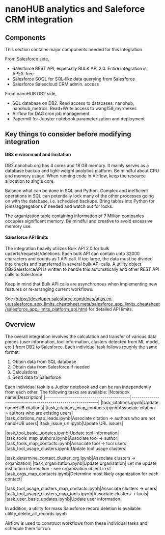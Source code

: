 # nanoHUB analytics and Saleforce CRM integration

## Components
This section contains major components needed for this integration

From Salesforce side,
- Salesforce REST API, especially BULK API 2.0. Entire integration is APEX-free
- Salesforce SOQL for SQL-like data querying from Salesforce
- Salesforce Salescloud CRM admin. access

From nanoHUB DB2 side,
- SQL database on DB2. Read access to databases: nanohub, nanohub_metrics. Read+Write access to wang159_myrmekes
- Airflow for DAG cron job management
- Papermill for Jupyter notebook parameterization and deployment

## Key things to consider before modifying integration
#### DB2 environment and limitation
DB2.nanohub.org has 4 cores and 18 GB memory. It mainly serves as a database backup and light-weight analytics platform. Be mindful about CPU and memory usage. When running code in Airflow, keep the resource allocation to single core.

Balance what can be done in SQL and Python. Complex and inefficient operations in SQL can potentially lock many of the other processes going on with the database, i.e. scheduled backups. Bring tables into Python for joins/aggregations if needed and watch out for locks.

The organization table containing information of 7 Million companies occupies significant memory. Be mindful and creative to avoid excessive memory use. 

#### Salesforce API limits
The integration heavily utilizes Bulk API 2.0 for bulk upserts/requests/deletions. Each bulk API can contain unto 32000 characters and counts as 1 API call. If too large, the data must be divided into chucks and transferred in several bulk API calls. A utility object DB2SalesforceAPI is written to handle this automatically and other REST API calls to Salesforce. 

Keep in mind that Bulk API calls are asynchronous when implementing new features or re-arranging current workflows.

See (https://developer.salesforce.com/docs/atlas.en-us.salesforce_app_limits_cheatsheet.meta/salesforce_app_limits_cheatsheet/salesforce_app_limits_platform_api.htm) for detailed API limits. 

## Overview

The overall integration involves the calculation and transfer of various data pieces (user information, tool information, clusters detected from ML model, etc.) from DB2 to Salesforce. Each individual task follows roughly the same format:

1. Obtain data from SQL database
2. Obtain data from Salesforce if needed
3. Calculations
4. Send data to Salesforce

Each individual task is a Jupiter notebook and can be run independently from each other. The following tasks are available:
|Notebook name|Description|
|-------------------------------------------|-------------------------------------------------------------|
|task_citations.ipynb|Update nanoHUB citations|
|task_citations_map_contacts.ipynb|Associate citation -> authors who are existing users|
|task_citations_map_leads.ipynb|Associate citation -> authors who are not nanoHUB users|
|task_issue_url.ipynb|Update URL issues|

|task_tool_basic_updates.ipynb|Update tool information|
|task_tools_map_authors.ipynb|Associate tool -> author|
|task_tools_map_contacts.ipynb|Associate tool -> tool users|
|task_tool_usage_clusters.ipynb|Update tool usage clusters|

|task_determine_contact_cluster_org.ipynb|Associate clusters -> organization|
|task_organization.ipynb|Update organization| Let me update institution information - see organization object in sf
|task_orgs_map_contacts.ipynb|Determine most likely organization for each contact|

|task_tool_usage_clusters_map_contacts.ipynb|Associate clusters -> users|
|task_tool_usage_clusters_map_tools.ipynb|Associate clusters -> tools|
|task_user_basic_updates.ipynb|Update user information|

In addition, a utility for mass Salesforce record deletion is available:
utility_delete_all_records.ipynb


Airflow is used to construct workflows from these individual tasks and schedule them for run.

